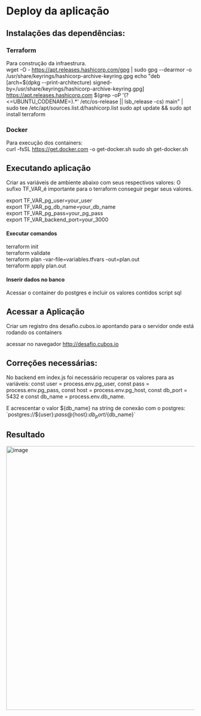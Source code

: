 # Deploy da aplicação

## Instalações das dependências:

### Terraform
Para construção da infraestrura. <br>
wget -O - https://apt.releases.hashicorp.com/gpg | sudo gpg --dearmor -o /usr/share/keyrings/hashicorp-archive-keyring.gpg
echo "deb [arch=$(dpkg --print-architecture) signed-by=/usr/share/keyrings/hashicorp-archive-keyring.gpg] https://apt.releases.hashicorp.com $(grep -oP '(?<=UBUNTU_CODENAME=).*' /etc/os-release || lsb_release -cs) main" | sudo tee /etc/apt/sources.list.d/hashicorp.list
sudo apt update && sudo apt install terraform

### Docker
Para execução dos containers: <br>
curl -fsSL https://get.docker.com -o get-docker.sh
sudo sh get-docker.sh


## Executando aplicação

Criar as variáveis de ambiente abaixo com seus respectivos valores: O sufixo TF_VAR_é importante para o terraform conseguir pegar seus valores.

export TF_VAR_pg_user=your_user <br>
export TF_VAR_pg_db_name=your_db_name <br>
export TF_VAR_pg_pass=your_pg_pass <br>
export TF_VAR_backend_port=your_3000 <br>

#### Executar comandos

terraform init <br>
terraform validate <br>
terraform plan -var-file=variables.tfvars -out=plan.out <br>
terraform apply plan.out <br>

#### Inserir dados no banco
Acessar o container do postgres e incluir os valores contidos script sql

## Acessar a Aplicação
Criar um registro dns desafio.cubos.io apontando para o servidor onde está rodando os containers

acessar no navegador http://desafio.cubos.io

## Correções necessárias:
No backend em index.js foi necessário recuperar os valores para as variáveis:
const user = process.env.pg_user, 
const pass = process.env.pg_pass, 
const host = process.env.pg_host, 
const db_port = 5432 e 
const db_name = process.env.db_name.

E acrescentar o valor ${db_name} na string de conexão com o postgres: `postgres://${user}:${pass}@${host}:${db_port}/${db_name}`

## Resultado

<img width="1919" height="704" alt="image" src="https://github.com/user-attachments/assets/9b02083d-ce5e-440b-8701-58d829c72b83" />


